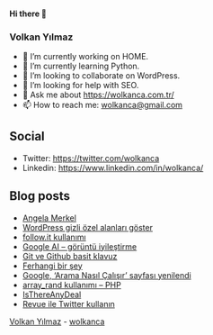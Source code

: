 #### Hi there 👋

### Volkan Yılmaz

- 🔭 I’m currently working on HOME.
- 🌱 I’m currently learning Python.
- 👯 I’m looking to collaborate on WordPress.
- 🤔 I’m looking for help with SEO.
- 💬 Ask me about https://wolkanca.com.tr/
- 📫 How to reach me: wolkanca@gmail.com

## Social
- Twitter: https://twitter.com/wolkanca
- Linkedin: https://www.linkedin.com/in/wolkanca/



## Blog posts
<!-- BLOG-POST-LIST:START -->
- [Angela Merkel](https://wolkanca.com.tr/angela-merkel/)
- [WordPress gizli özel alanları göster](https://wolkanca.com.tr/wordpress-gizli-ozel-alanlari-goster/)
- [follow.it kullanımı](https://wolkanca.com.tr/follow-it-kullanimi/)
- [Google AI – görüntü iyileştirme](https://wolkanca.com.tr/google-ai-goruntu-iyilestirme/)
- [Git ve Github basit klavuz](https://wolkanca.com.tr/git-ve-github-basit-klavuz/)
- [Ferhangi bir şey](https://wolkanca.com.tr/ferhangi-bir-sey/)
- [Google, ‘Arama Nasıl Çalışır’  sayfası yenilendi](https://wolkanca.com.tr/google-arama-nasil-calisir-sayfasi-yenilendi/)
- [array_rand kullanımı – PHP](https://wolkanca.com.tr/array_rand-kullanimi-php/)
- [IsThereAnyDeal](https://wolkanca.com.tr/isthereanydeal/)
- [Revue ile Twitter kullanın](https://wolkanca.com.tr/revue-ile-twitter-kullanin/)
<!-- BLOG-POST-LIST:END -->


[Volkan Yılmaz](https://volkanyilmaz.com.tr/) - [wolkanca](https://wolkanca.com.tr/)
